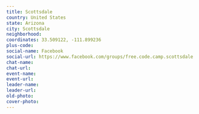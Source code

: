 ```yaml
---
title: Scottsdale
country: United States
state: Arizona
city: Scottsdale
neighborhood: 
coordinates: 33.509122, -111.899236
plus-code:
social-name: Facebook
social-url: https://www.facebook.com/groups/free.code.camp.scottsdale
chat-name:
chat-url:
event-name:
event-url:
leader-name:
leader-url:
old-photo: 
cover-photo:
---
```

